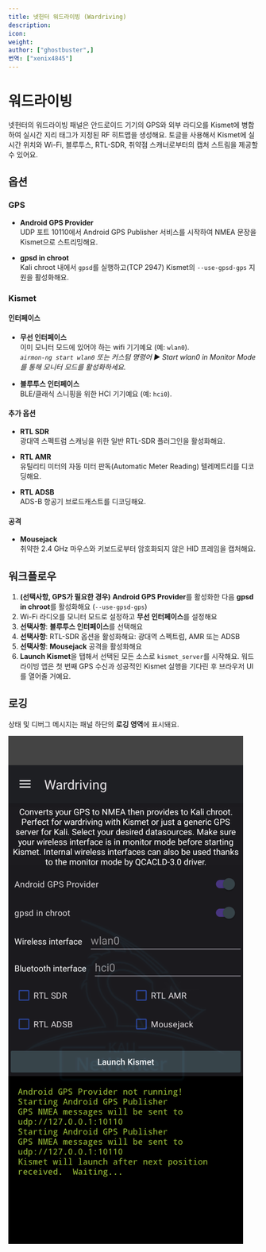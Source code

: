 ```yaml
---
title: 넷헌터 워드라이빙 (Wardriving)
description:
icon:
weight:
author: ["ghostbuster",]
번역: ["xenix4845"]
---
```

# 워드라이빙

넷헌터의 워드라이빙 패널은 안드로이드 기기의 GPS와 외부 라디오를 Kismet에 병합하여 실시간 지리 태그가 지정된 RF 히트맵을 생성해요. 토글을 사용해서 Kismet에 실시간 위치와 Wi-Fi, 블루투스, RTL-SDR, 취약점 스캐너로부터의 캡처 스트림을 제공할 수 있어요.

## 옵션

### GPS

- **Android GPS Provider**  
  UDP 포트 10110에서 Android GPS Publisher 서비스를 시작하여 NMEA 문장을 Kismet으로 스트리밍해요.

- **gpsd in chroot**  
  Kali chroot 내에서 `gpsd`를 실행하고(TCP 2947) Kismet의 `--use-gpsd-gps` 지원을 활성화해요.

### Kismet

#### 인터페이스

- **무선 인터페이스**  
  이미 모니터 모드에 있어야 하는 wifi 기기예요 (예: `wlan0`).  
  *`airmon-ng start wlan0` 또는 커스텀 명령어 ▶ Start wlan0 in Monitor Mode를 통해 모니터 모드를 활성화하세요.*

- **블루투스 인터페이스**  
  BLE/클래식 스니핑을 위한 HCI 기기예요 (예: `hci0`).  

#### 추가 옵션

- **RTL SDR**  
  광대역 스펙트럼 스캐닝을 위한 일반 RTL-SDR 플러그인을 활성화해요.  

- **RTL AMR**  
  유틸리티 미터의 자동 미터 판독(Automatic Meter Reading) 텔레메트리를 디코딩해요.  

- **RTL ADSB**  
  ADS-B 항공기 브로드캐스트를 디코딩해요.  

#### 공격

- **Mousejack**  
  취약한 2.4 GHz 마우스와 키보드로부터 암호화되지 않은 HID 프레임을 캡처해요.  

## 워크플로우

1. **(선택사항, GPS가 필요한 경우)** **Android GPS Provider**를 활성화한 다음 **gpsd in chroot**를 활성화해요 (`--use-gpsd-gps`)  
2. Wi-Fi 라디오를 모니터 모드로 설정하고 **무선 인터페이스**를 설정해요
3. **선택사항**: **블루투스 인터페이스**를 선택해요
4. **선택사항**: RTL-SDR 옵션을 활성화해요: 광대역 스펙트럼, AMR 또는 ADSB
5. **선택사항**: **Mousejack** 공격을 활성화해요
6. **Launch Kismet**을 탭해서 선택된 모든 소스로 `kismet_server`를 시작해요. 워드라이빙 앱은 첫 번째 GPS 수신과 성공적인 Kismet 실행을 기다린 후 브라우저 UI를 열어줄 거예요.

## 로깅

상태 및 디버그 메시지는 패널 하단의 **로깅 영역**에 표시돼요. 

![](nethunter-wardriving.png)
